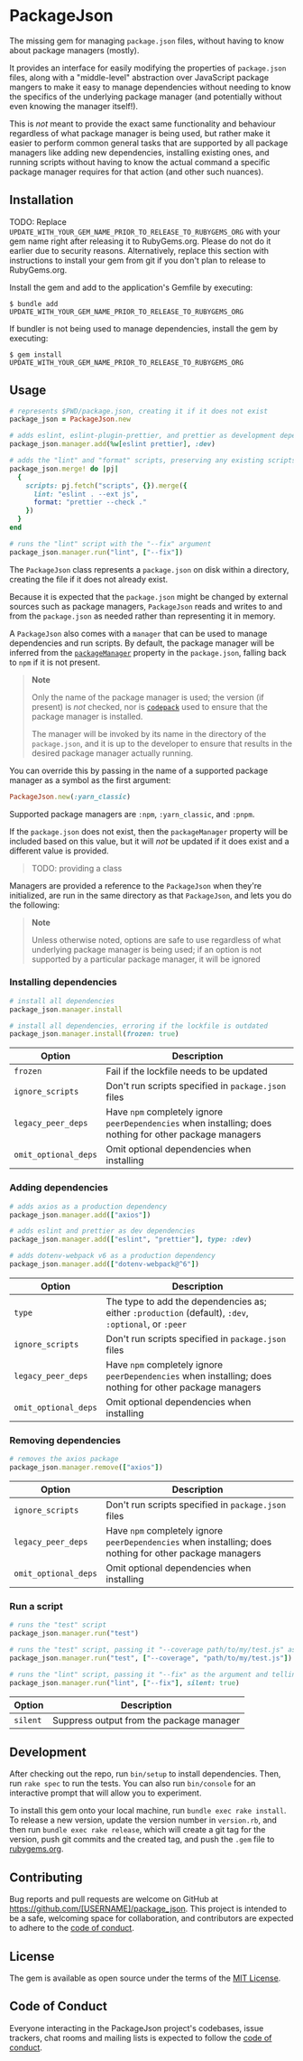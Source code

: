 # PackageJson

The missing gem for managing `package.json` files, without having to know about
package managers (mostly).

It provides an interface for easily modifying the properties of `package.json`
files, along with a "middle-level" abstraction over JavaScript package mangers
to make it easy to manage dependencies without needing to know the specifics of
the underlying package manager (and potentially without even knowing the manager
itself!).

This is _not_ meant to provide the exact same functionality and behaviour
regardless of what package manager is being used, but rather make it easier to
perform common general tasks that are supported by all package managers like
adding new dependencies, installing existing ones, and running scripts without
having to know the actual command a specific package manager requires for that
action (and other such nuances).

## Installation

TODO: Replace `UPDATE_WITH_YOUR_GEM_NAME_PRIOR_TO_RELEASE_TO_RUBYGEMS_ORG` with
your gem name right after releasing it to RubyGems.org. Please do not do it
earlier due to security reasons. Alternatively, replace this section with
instructions to install your gem from git if you don't plan to release to
RubyGems.org.

Install the gem and add to the application's Gemfile by executing:

    $ bundle add UPDATE_WITH_YOUR_GEM_NAME_PRIOR_TO_RELEASE_TO_RUBYGEMS_ORG

If bundler is not being used to manage dependencies, install the gem by
executing:

    $ gem install UPDATE_WITH_YOUR_GEM_NAME_PRIOR_TO_RELEASE_TO_RUBYGEMS_ORG

## Usage

```ruby
# represents $PWD/package.json, creating it if it does not exist
package_json = PackageJson.new

# adds eslint, eslint-plugin-prettier, and prettier as development dependencies
package_json.manager.add(%w[eslint prettier], :dev)

# adds the "lint" and "format" scripts, preserving any existing scripts
package_json.merge! do |pj|
  {
    scripts: pj.fetch("scripts", {}).merge({
      lint: "eslint . --ext js",
      format: "prettier --check ."
    })
  }
end

# runs the "lint" script with the "--fix" argument
package_json.manager.run("lint", ["--fix"])
```

The `PackageJson` class represents a `package.json` on disk within a directory,
creating the file if it does not already exist.

Because it is expected that the `package.json` might be changed by external
sources such as package managers, `PackageJson` reads and writes to and from the
`package.json` as needed rather than representing it in memory.

A `PackageJson` also comes with a `manager` that can be used to manage
dependencies and run scripts. By default, the package manager will be inferred
from the [`packageManager`](https://nodejs.org/api/packages.html#packagemanager)
property in the `package.json`, falling back to `npm` if it is not present.

> **Note**
>
> Only the name of the package manager is used; the version (if present) is
> _not_ checked, nor is [`codepack`](https://nodejs.org/api/corepack.html) used
> to ensure that the package manager is installed.
>
> The manager will be invoked by its name in the directory of the
> `package.json`, and it is up to the developer to ensure that results in the
> desired package manager actually running.

You can override this by passing in the name of a supported package manager as a
symbol as the first argument:

```ruby
PackageJson.new(:yarn_classic)
```

Supported package managers are `:npm`, `:yarn_classic`, and `:pnpm`.

If the `package.json` does not exist, then the `packageManager` property will be
included based on this value, but it will _not_ be updated if it does exist and
a different value is provided.

> TODO: providing a class

Managers are provided a reference to the `PackageJson` when they're initialized,
are run in the same directory as that `PackageJson`, and lets you do the
following:

> **Note**
>
> Unless otherwise noted, options are safe to use regardless of what underlying
> package manager is being used; if an option is not supported by a particular
> package manager, it will be ignored

### Installing dependencies

```ruby
# install all dependencies
package_json.manager.install

# install all dependencies, erroring if the lockfile is outdated
package_json.manager.install(frozen: true)
```

| Option               | Description                                                                                              |
| -------------------- | -------------------------------------------------------------------------------------------------------- |
| `frozen`             | Fail if the lockfile needs to be updated                                                                 |
| `ignore_scripts`     | Don't run scripts specified in `package.json` files                                                      |
| `legacy_peer_deps`   | Have `npm` completely ignore `peerDependencies` when installing; does nothing for other package managers |
| `omit_optional_deps` | Omit optional dependencies when installing                                                               |

### Adding dependencies

```ruby
# adds axios as a production dependency
package_json.manager.add(["axios"])

# adds eslint and prettier as dev dependencies
package_json.manager.add(["eslint", "prettier"], type: :dev)

# adds dotenv-webpack v6 as a production dependency
package_json.manager.add(["dotenv-webpack@^6"])
```

| Option               | Description                                                                                              |
| -------------------- | -------------------------------------------------------------------------------------------------------- |
| `type`               | The type to add the dependencies as; either `:production` (default), `:dev`, `:optional`, or `:peer`     |
| `ignore_scripts`     | Don't run scripts specified in `package.json` files                                                      |
| `legacy_peer_deps`   | Have `npm` completely ignore `peerDependencies` when installing; does nothing for other package managers |
| `omit_optional_deps` | Omit optional dependencies when installing                                                               |

### Removing dependencies

```ruby
# removes the axios package
package_json.manager.remove(["axios"])
```

| Option               | Description                                                                                              |
| -------------------- | -------------------------------------------------------------------------------------------------------- |
| `ignore_scripts`     | Don't run scripts specified in `package.json` files                                                      |
| `legacy_peer_deps`   | Have `npm` completely ignore `peerDependencies` when installing; does nothing for other package managers |
| `omit_optional_deps` | Omit optional dependencies when installing                                                               |

### Run a script

```ruby
# runs the "test" script
package_json.manager.run("test")

# runs the "test" script, passing it "--coverage path/to/my/test.js" as the argument
package_json.manager.run("test", ["--coverage", "path/to/my/test.js"])

# runs the "lint" script, passing it "--fix" as the argument and telling the package manager to be silent
package_json.manager.run("lint", ["--fix"], silent: true)
```

| Option   | Description                              |
| -------- | ---------------------------------------- |
| `silent` | Suppress output from the package manager |

## Development

After checking out the repo, run `bin/setup` to install dependencies. Then, run
`rake spec` to run the tests. You can also run `bin/console` for an interactive
prompt that will allow you to experiment.

To install this gem onto your local machine, run `bundle exec rake install`. To
release a new version, update the version number in `version.rb`, and then run
`bundle exec rake release`, which will create a git tag for the version, push
git commits and the created tag, and push the `.gem` file to
[rubygems.org](https://rubygems.org).

## Contributing

Bug reports and pull requests are welcome on GitHub at
https://github.com/[USERNAME]/package_json. This project is intended to be a
safe, welcoming space for collaboration, and contributors are expected to adhere
to the
[code of conduct](https://github.com/[USERNAME]/package_json/blob/main/CODE_OF_CONDUCT.md).

## License

The gem is available as open source under the terms of the
[MIT License](https://opensource.org/licenses/MIT).

## Code of Conduct

Everyone interacting in the PackageJson project's codebases, issue trackers,
chat rooms and mailing lists is expected to follow the
[code of conduct](https://github.com/[USERNAME]/package_json/blob/main/CODE_OF_CONDUCT.md).
